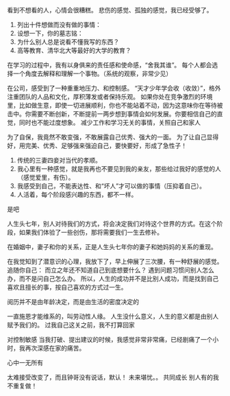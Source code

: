 看到不想看的人，心情会很糟糕。
悲伤的感觉、孤独的感觉，我已经受够了。

1. 列出十件想做而没有做的事情：
2. 设想一下，你的墓志铭：
3. 为什么别人总是说看不懂我写的东西？
4. 高等教育、清华北大等最好的大学的教育？

在学习的过程中，我有以身俱来的责任感和使命感，“舍我其谁”。
每个人都会选择一个角度去解释和理解一个事物。（系统的观察，非常少见）

在公司，感受到了一种重重地压力、和控制感。
“天才少年学会收（收敛）”，格外注重团队的人品和文化，厚积薄发或者保持乐观。
如果你处在竞争激烈的环境里，比如做生意，即使一切进展顺利，你也不能站着不动，因为这意味你在等待被击中。你需要不断创新，不断提前一两步想到事情会如何发展。你要相信自己的直觉，同时也不能过度想象。
减少工作和学习无关的事情，关照自己和家人

为了自保，我竟然不敢变强，不敢展露自己优秀、强大的一面。
为了让自己显得好，用完美、优秀、足够强来强迫自己，要快要好，形成了急性子！

1. 传统的三妻四妾对当代的孝顺。
2. 我心里有一种感觉，就是我再也不要见到我的亲友，那些给过我好的感觉的人（感觉爱里，有伤）。
3. 我感受到自己，不能表达性、和“坏人”才可以做的事情（压抑着自己）。
4. 人活着，每个阶段感兴趣的东西，都不一样。

是吧

人生头七年，别人对待我们的方式，将会决定我们对待这个世界的方式。在这个阶段，如果我们体验了一些创伤，那将需要我们一生去修补。

在婚姻中，妻子和你的关系，正是人生头七年你的妻子和她妈妈的关系的重现。 

在我觉知到了潜意识的心理，我放下了，早上伸展了三次腰，有一种舒展的感觉。
追随你自己：
而立之年还不知道自己到底想要什么？
遇到问题习惯问别人怎么办，而不是问自己怎么办。
所以，人生的成功并不是比别人成功，而是找到自己喜欢且擅长的事，按自己喜欢的方式过一生。

阅历并不是由年龄决定，而是由生活的密度决定的

一直施恩才能维系的，叫劳动性人缘。
人生没什么意义，人生的意义都是由别人赋予我们的。
过我自己这关之前，我不打算回家


对控制敏感
当我打破、提出建议的时候，我感觉非常非常痛，已经剧痛了一个小时，我再次深感在家的痛苦。

心中一无所有

太难接受改变了，而且钟哥没有说话，默认！
未来堪忧。。
共同成长
别人有的我不重复做！
